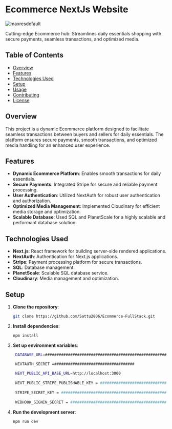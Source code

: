 # Ecommerce NextJs Website

![maxresdefault](https://github.com/Sattu2806/Ecommerce-FullStack/assets/127772255/0509ce56-3387-4f05-89bb-1b3b8beaa1ac)


Cutting-edge Ecommerce hub: Streamlines daily essentials shopping with secure payments, seamless transactions, and optimized media.

## Table of Contents
- [Overview](#overview)
- [Features](#features)
- [Technologies Used](#technologies-used)
- [Setup](#setup)
- [Usage](#usage)
- [Contributing](#contributing)
- [License](#license)

## Overview
This project is a dynamic Ecommerce platform designed to facilitate seamless transactions between buyers and sellers for daily essentials. The platform ensures secure payments, smooth transactions, and optimized media handling for an enhanced user experience.

## Features
- **Dynamic Ecommerce Platform**: Enables smooth transactions for daily essentials.
- **Secure Payments**: Integrated Stripe for secure and reliable payment processing.
- **User Authentication**: Utilized NextAuth for robust user authentication and authorization.
- **Optimized Media Management**: Implemented Cloudinary for efficient media storage and optimization.
- **Scalable Database**: Used SQL and PlanetScale for a highly scalable and performant database solution.

## Technologies Used
- **Next.js**: React framework for building server-side rendered applications.
- **NextAuth**: Authentication for Next.js applications.
- **Stripe**: Payment processing platform for secure transactions.
- **SQL**: Database management.
- **PlanetScale**: Scalable SQL database service.
- **Cloudinary**: Media management and optimization.

## Setup
1. **Clone the repository**:
   ```bash
   git clone https://github.com/Sattu2806/Ecommerce-FullStack.git
   
2. **Install dependencies**:
   ```bash
   npm install

3. **Set up environment variables**:
   ```bash
    DATABASE_URL=############################################################

    NEXTAUTH_SECRET =###################################
    
    NEXT_PUBLIC_API_BASE_URL=http://localhost:3000
    
    NEXT_PUBLIC_STRIPE_PUBLISHABLE_KEY = ################################################
    
    STRIPE_SECRET_KEY = ##############################################
    
    WEBHOOK_SIGNIN_SECRET = ##########################################

4. **Run the development server**:
   ```bash
   npm run dev

   
